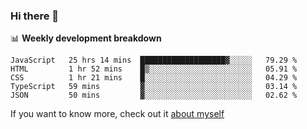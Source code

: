 ### Hi there 👋

<!--
**HondryTravis/HondryTravis** is a ✨ _special_ ✨ repository because its `README.md` (this file) appears on your GitHub profile.

Here are some ideas to get you started:

- 🔭 I’m currently working on ...
- 🌱 I’m currently learning ...
- 👯 I’m looking to collaborate on ...
- 🤔 I’m looking for help with ...
- 💬 Ask me about ...
- 📫 How to reach me: ...
- 😄 Pronouns: ...
- ⚡ Fun fact: ...
-->

<!-- [![travis's github stats](https://github-readme-stats.vercel.app/api?username=HondryTravis)](https://github.com/anuraghazra/github-readme-stats)  -->
<!-- ![travis's github stats](https://github-readme-stats.anuraghazra1.vercel.app/api/top-langs/?username=HondryTravis&theme=nord&layout=compact) -->

📊 **Weekly development breakdown**

<!--START_SECTION:waka-->
```text
JavaScript   25 hrs 14 mins  ███████████████████▓░░░░░   79.29 % 
HTML         1 hr 52 mins    █▒░░░░░░░░░░░░░░░░░░░░░░░   05.91 % 
CSS          1 hr 21 mins    █░░░░░░░░░░░░░░░░░░░░░░░░   04.29 % 
TypeScript   59 mins         ▓░░░░░░░░░░░░░░░░░░░░░░░░   03.14 % 
JSON         50 mins         ▓░░░░░░░░░░░░░░░░░░░░░░░░   02.62 % 
```
<!--END_SECTION:waka-->

If you want to know more, check out it [about myself](https://hondrytravis.github.io/)
